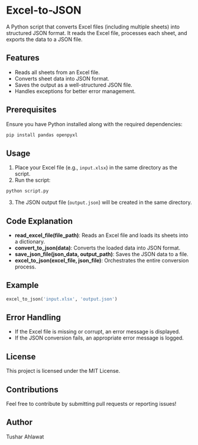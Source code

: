 # Excel-to-JSON

A Python script that converts Excel files (including multiple sheets) into structured JSON format. It reads the Excel file, processes each sheet, and exports the data to a JSON file.

## Features
- Reads all sheets from an Excel file.
- Converts sheet data into JSON format.
- Saves the output as a well-structured JSON file.
- Handles exceptions for better error management.

## Prerequisites
Ensure you have Python installed along with the required dependencies:
```sh
pip install pandas openpyxl
```

## Usage
1. Place your Excel file (e.g., `input.xlsx`) in the same directory as the script.
2. Run the script:
```sh
python script.py
```
3. The JSON output file (`output.json`) will be created in the same directory.

## Code Explanation
- **read_excel_file(file_path)**: Reads an Excel file and loads its sheets into a dictionary.
- **convert_to_json(data)**: Converts the loaded data into JSON format.
- **save_json_file(json_data, output_path)**: Saves the JSON data to a file.
- **excel_to_json(excel_file, json_file)**: Orchestrates the entire conversion process.

## Example
```python
excel_to_json('input.xlsx', 'output.json')
```

## Error Handling
- If the Excel file is missing or corrupt, an error message is displayed.
- If the JSON conversion fails, an appropriate error message is logged.

## License
This project is licensed under the MIT License.

## Contributions
Feel free to contribute by submitting pull requests or reporting issues!

## Author
Tushar Ahlawat

